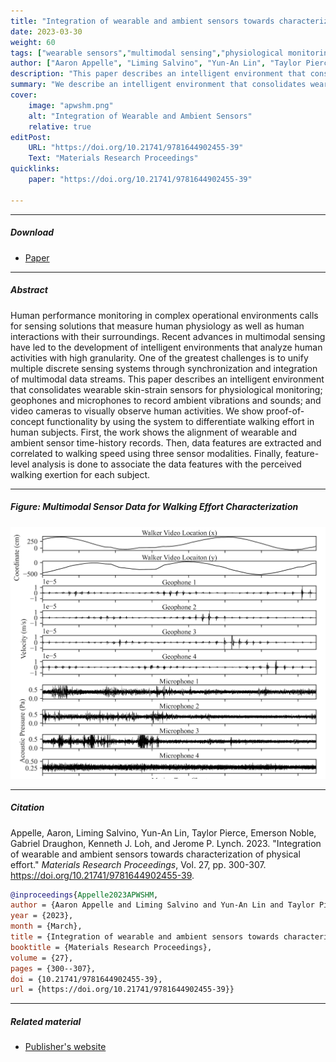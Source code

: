 ```yaml
---
title: "Integration of wearable and ambient sensors towards characterization of physical effort" 
date: 2023-03-30
weight: 60
tags: ["wearable sensors","multimodal sensing","physiological monitoring","geophones","microphones","computer vision","signal processing","synchronization"]
author: ["Aaron Appelle", "Liming Salvino", "Yun-An Lin", "Taylor Pierce", "Emerson Noble", "Gabriel Draughon", "Kenneth J. Loh", "Jerome P. Lynch"]
description: "This paper describes an intelligent environment that consolidates wearable skin-strain sensors, geophones, microphones, and video cameras to characterize physical effort. Published in 9APWSHM, 2023." 
summary: "We describe an intelligent environment that consolidates wearable skin-strain sensors for physiological monitoring, geophones and microphones to record ambient vibrations and sounds, and video cameras to visually observe human activities, demonstrating synchronization and integration of multimodal data streams to differentiate walking effort." 
cover:
    image: "apwshm.png"
    alt: "Integration of Wearable and Ambient Sensors"
    relative: true
editPost:
    URL: "https://doi.org/10.21741/9781644902455-39"
    Text: "Materials Research Proceedings"
quicklinks:
    paper: "https://doi.org/10.21741/9781644902455-39"

---
```


---

##### Download

+ [Paper](https://doi.org/10.21741/9781644902455-39)

---

##### Abstract

Human performance monitoring in complex operational environments calls for sensing solutions that measure human physiology as well as human interactions with their surroundings. Recent advances in multimodal sensing have led to the development of intelligent environments that analyze human activities with high granularity. One of the greatest challenges is to unify multiple discrete sensing systems through synchronization and integration of multimodal data streams. This paper describes an intelligent environment that consolidates wearable skin-strain sensors for physiological monitoring; geophones and microphones to record ambient vibrations and sounds; and video cameras to visually observe human activities. We show proof-of-concept functionality by using the system to differentiate walking effort in human subjects. First, the work shows the alignment of wearable and ambient sensor time-history records. Then, data features are extracted and correlated to walking speed using three sensor modalities. Finally, feature-level analysis is done to associate the data features with the perceived walking exertion for each subject.

---

##### Figure: Multimodal Sensor Data for Walking Effort Characterization

![](apwshm.png)

---

##### Citation

Appelle, Aaron, Liming Salvino, Yun-An Lin, Taylor Pierce, Emerson Noble, Gabriel Draughon, Kenneth J. Loh, and Jerome P. Lynch. 2023. "Integration of wearable and ambient sensors towards characterization of physical effort." *Materials Research Proceedings*, Vol. 27, pp. 300-307. https://doi.org/10.21741/9781644902455-39.

```BibTeX
@inproceedings{Appelle2023APWSHM,
author = {Aaron Appelle and Liming Salvino and Yun-An Lin and Taylor Pierce and Emerson Noble and Gabriel Draughon and Kenneth J. Loh and Jerome P. Lynch},
year = {2023},
month = {March},
title = {Integration of wearable and ambient sensors towards characterization of physical effort},
booktitle = {Materials Research Proceedings},
volume = {27},
pages = {300--307},
doi = {10.21741/9781644902455-39},
url = {https://doi.org/10.21741/9781644902455-39}}
```

---

##### Related material

+ [Publisher's website](https://doi.org/10.21741/9781644902455-39)


